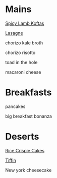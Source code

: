 # Mains

[Spicy Lamb Koftas](spicy-lamb-koftas)

[Lasagne](lasagna)

chorizo kale broth

chorizo risotto

toad in the hole

macaroni cheese



# Breakfasts

pancakes

big breakfast bonanza

# Deserts

[Rice Crispie Cakes](rice-crispie-cakes)

[Tiffin](tiffin)

New york cheesecake
